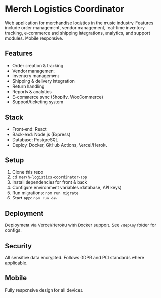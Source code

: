 # Merch Logistics Coordinator

Web application for merchandise logistics in the music industry. Features include order management, vendor management, real-time inventory tracking, e-commerce and shipping integrations, analytics, and support modules. Mobile responsive.

## Features
- Order creation & tracking
- Vendor management
- Inventory management
- Shipping & delivery integration
- Return handling
- Reports & analytics
- E-commerce sync (Shopify, WooCommerce)
- Support/ticketing system

## Stack
- Front-end: React
- Back-end: Node.js (Express)
- Database: PostgreSQL
- Deploy: Docker, GitHub Actions, Vercel/Heroku

## Setup
1. Clone this repo
2. `cd merch-logistics-coordinator-app`
3. Install dependencies for front & back
4. Configure environment variables (database, API keys)
5. Run migrations: `npm run migrate`
6. Start app: `npm run dev`

## Deployment
Deployment via Vercel/Heroku with Docker support. See `/deploy` folder for configs.

## Security
All sensitive data encrypted. Follows GDPR and PCI standards where applicable.

## Mobile
Fully responsive design for all devices.